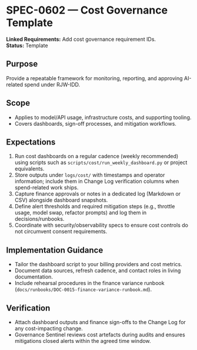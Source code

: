 # SPEC-0602 — Cost Governance Template

**Linked Requirements:** Add cost governance requirement IDs.  
**Status:** Template

## Purpose
Provide a repeatable framework for monitoring, reporting, and approving AI-related spend under RJW-IDD.

## Scope
- Applies to model/API usage, infrastructure costs, and supporting tooling.
- Covers dashboards, sign-off processes, and mitigation workflows.

## Expectations
1. Run cost dashboards on a regular cadence (weekly recommended) using scripts such as `scripts/cost/run_weekly_dashboard.py` or project equivalents.
2. Store outputs under `logs/cost/` with timestamps and operator information; include them in Change Log verification columns when spend-related work ships.
3. Capture finance approvals or notes in a dedicated log (Markdown or CSV) alongside dashboard snapshots.
4. Define alert thresholds and required mitigation steps (e.g., throttle usage, model swap, refactor prompts) and log them in decisions/runbooks.
5. Coordinate with security/observability specs to ensure cost controls do not circumvent consent requirements.

## Implementation Guidance
- Tailor the dashboard script to your billing providers and cost metrics.
- Document data sources, refresh cadence, and contact roles in living documentation.
- Include rehearsal procedures in the finance variance runbook (`docs/runbooks/DOC-0015-finance-variance-runbook.md`).

## Verification
- Attach dashboard outputs and finance sign-offs to the Change Log for any cost-impacting change.
- Governance Sentinel reviews cost artefacts during audits and ensures mitigations closed alerts within the agreed time window.
